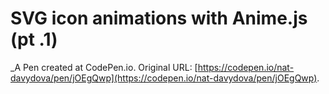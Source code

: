 # SVG icon animations with Anime.js (pt .1)
 _A Pen created at CodePen.io. Original URL: [https://codepen.io/nat-davydova/pen/jOEgQwp](https://codepen.io/nat-davydova/pen/jOEgQwp).

 
